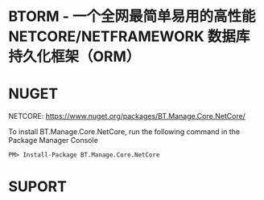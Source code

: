 # BTORM - 一个全网最简单易用的高性能NETCORE/NETFRAMEWORK 数据库持久化框架（ORM）
# NUGET
NETCORE: https://www.nuget.org/packages/BT.Manage.Core.NetCore/

To install BT.Manage.Core.NetCore, run the following command in the Package Manager Console
```
PM> Install-Package BT.Manage.Core.NetCore
```

# SUPORT
